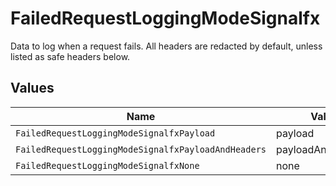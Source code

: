 # FailedRequestLoggingModeSignalfx

Data to log when a request fails. All headers are redacted by default, unless listed as safe headers below.


## Values

| Name                                                | Value                                               |
| --------------------------------------------------- | --------------------------------------------------- |
| `FailedRequestLoggingModeSignalfxPayload`           | payload                                             |
| `FailedRequestLoggingModeSignalfxPayloadAndHeaders` | payloadAndHeaders                                   |
| `FailedRequestLoggingModeSignalfxNone`              | none                                                |